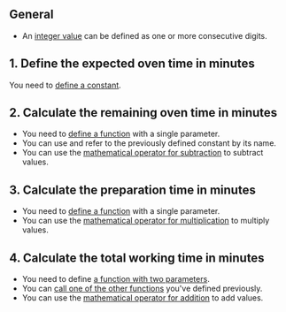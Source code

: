 ## General

- An [integer value](https://docs.swift.org/swift-book/LanguageGuide/Functions.html#ID323) can be defined as one or more consecutive digits.

## 1. Define the expected oven time in minutes

You need to [define a constant](https://docs.swift.org/swift-book/LanguageGuide/TheBasics.html#ID310).

## 2. Calculate the remaining oven time in minutes

- You need to [define a function](https://docs.swift.org/swift-book/LanguageGuide/Functions.html#ID159) with a single parameter.
- You can use and refer to the previously defined constant by its name.
- You can use the [mathematical operator for subtraction](https://docs.swift.org/swift-book/LanguageGuide/Functions.html#ID63) to subtract values.

## 3. Calculate the preparation time in minutes

- You need to [define a function](https://docs.swift.org/swift-book/LanguageGuide/Functions.html#ID159) with a single parameter.
- You can use the [mathematical operator for multiplication](https://docs.swift.org/swift-book/LanguageGuide/Functions.html#ID63) to multiply values.

## 4. Calculate the total working time in minutes

- You need to define [a function with two parameters](https://docs.swift.org/swift-book/LanguageGuide/Functions.html#ID528).
- You can [call one of the other functions](https://docs.swift.org/swift-book/LanguageGuide/Functions.html#ID159) you've defined previously.
- You can use the [mathematical operator for addition](https://docs.swift.org/swift-book/LanguageGuide/Functions.html#ID63) to add values.
